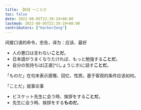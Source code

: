 ```yaml
---
title: 【N3】～ことだ
toc: false
date: 2022-08-05T22:39:19+08:00
lastmod: 2022-08-05T22:39:19+08:00
contributors: ["HarborZeng"]
---
```


间接口语的命令，忠告，译为：应该、最好

- 人の悪口は言わない**ことだ**。
- 日本語がうまくなりたければ、もっと勉強する**ことだ**。
- 自分の気持ちは[正直]^(しょうじき)に話す**ことだ**。

「ものだ」在句末表示感慨、回忆、性质。基于客观的条件应该如何。

「ことだ」就事论事

- ビスケット先生に会う時、挨拶をする**ことだ**。
- 先生に会う時、挨拶をする**ものだ**。

